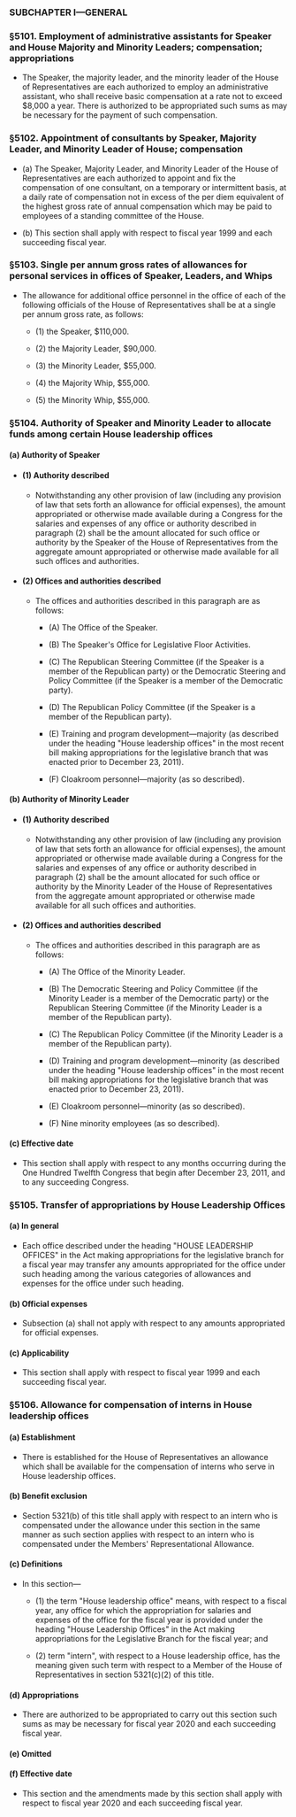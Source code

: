 ### SUBCHAPTER I—GENERAL

### §5101. Employment of administrative assistants for Speaker and House Majority and Minority Leaders; compensation; appropriations
* The Speaker, the majority leader, and the minority leader of the House of Representatives are each authorized to employ an administrative assistant, who shall receive basic compensation at a rate not to exceed $8,000 a year. There is authorized to be appropriated such sums as may be necessary for the payment of such compensation.

### §5102. Appointment of consultants by Speaker, Majority Leader, and Minority Leader of House; compensation
* (a) The Speaker, Majority Leader, and Minority Leader of the House of Representatives are each authorized to appoint and fix the compensation of one consultant, on a temporary or intermittent basis, at a daily rate of compensation not in excess of the per diem equivalent of the highest gross rate of annual compensation which may be paid to employees of a standing committee of the House.

* (b) This section shall apply with respect to fiscal year 1999 and each succeeding fiscal year.

### §5103. Single per annum gross rates of allowances for personal services in offices of Speaker, Leaders, and Whips
* The allowance for additional office personnel in the office of each of the following officials of the House of Representatives shall be at a single per annum gross rate, as follows:

  * (1) the Speaker, $110,000.

  * (2) the Majority Leader, $90,000.

  * (3) the Minority Leader, $55,000.

  * (4) the Majority Whip, $55,000.

  * (5) the Minority Whip, $55,000.

### §5104. Authority of Speaker and Minority Leader to allocate funds among certain House leadership offices
#### (a) Authority of Speaker
* #### (1) Authority described
  * Notwithstanding any other provision of law (including any provision of law that sets forth an allowance for official expenses), the amount appropriated or otherwise made available during a Congress for the salaries and expenses of any office or authority described in paragraph (2) shall be the amount allocated for such office or authority by the Speaker of the House of Representatives from the aggregate amount appropriated or otherwise made available for all such offices and authorities.

* #### (2) Offices and authorities described
  * The offices and authorities described in this paragraph are as follows:

    * (A) The Office of the Speaker.

    * (B) The Speaker's Office for Legislative Floor Activities.

    * (C) The Republican Steering Committee (if the Speaker is a member of the Republican party) or the Democratic Steering and Policy Committee (if the Speaker is a member of the Democratic party).

    * (D) The Republican Policy Committee (if the Speaker is a member of the Republican party).

    * (E) Training and program development—majority (as described under the heading "House leadership offices" in the most recent bill making appropriations for the legislative branch that was enacted prior to December 23, 2011).

    * (F) Cloakroom personnel—majority (as so described).

#### (b) Authority of Minority Leader
* #### (1) Authority described
  * Notwithstanding any other provision of law (including any provision of law that sets forth an allowance for official expenses), the amount appropriated or otherwise made available during a Congress for the salaries and expenses of any office or authority described in paragraph (2) shall be the amount allocated for such office or authority by the Minority Leader of the House of Representatives from the aggregate amount appropriated or otherwise made available for all such offices and authorities.

* #### (2) Offices and authorities described
  * The offices and authorities described in this paragraph are as follows:

    * (A) The Office of the Minority Leader.

    * (B) The Democratic Steering and Policy Committee (if the Minority Leader is a member of the Democratic party) or the Republican Steering Committee (if the Minority Leader is a member of the Republican party).

    * (C) The Republican Policy Committee (if the Minority Leader is a member of the Republican party).

    * (D) Training and program development—minority (as described under the heading "House leadership offices" in the most recent bill making appropriations for the legislative branch that was enacted prior to December 23, 2011).

    * (E) Cloakroom personnel—minority (as so described).

    * (F) Nine minority employees (as so described).

#### (c) Effective date
* This section shall apply with respect to any months occurring during the One Hundred Twelfth Congress that begin after December 23, 2011, and to any succeeding Congress.

### §5105. Transfer of appropriations by House Leadership Offices
#### (a) In general
* Each office described under the heading "HOUSE LEADERSHIP OFFICES" in the Act making appropriations for the legislative branch for a fiscal year may transfer any amounts appropriated for the office under such heading among the various categories of allowances and expenses for the office under such heading.

#### (b) Official expenses
* Subsection (a) shall not apply with respect to any amounts appropriated for official expenses.

#### (c) Applicability
* This section shall apply with respect to fiscal year 1999 and each succeeding fiscal year.

### §5106. Allowance for compensation of interns in House leadership offices
#### (a) Establishment
* There is established for the House of Representatives an allowance which shall be available for the compensation of interns who serve in House leadership offices.

#### (b) Benefit exclusion
* Section 5321(b) of this title shall apply with respect to an intern who is compensated under the allowance under this section in the same manner as such section applies with respect to an intern who is compensated under the Members' Representational Allowance.

#### (c) Definitions
* In this section—

  * (1) the term "House leadership office" means, with respect to a fiscal year, any office for which the appropriation for salaries and expenses of the office for the fiscal year is provided under the heading "House Leadership Offices" in the Act making appropriations for the Legislative Branch for the fiscal year; and

  * (2) term "intern", with respect to a House leadership office, has the meaning given such term with respect to a Member of the House of Representatives in section 5321(c)(2) of this title.

#### (d) Appropriations
* There are authorized to be appropriated to carry out this section such sums as may be necessary for fiscal year 2020 and each succeeding fiscal year.

#### (e) Omitted
#### (f) Effective date
* This section and the amendments made by this section shall apply with respect to fiscal year 2020 and each succeeding fiscal year.
